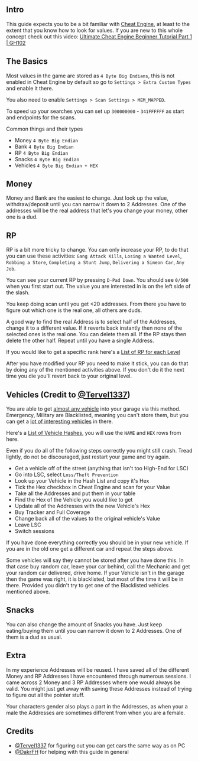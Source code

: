 ## Intro

This guide expects you to be a bit familiar with [Cheat Engine](https://github.com/cheat-engine/cheat-engine), at least to the extent that you know how to look for values. If you are new to this whole concept check out this video: [Ultimate Cheat Engine Beginner Tutorial Part 1 | GH102](https://www.youtube.com/watch?v=_THZIUELKrw)

## The Basics

Most values in the game are stored as `4 Byte Big Endians`, this is not enabled in Cheat Engine by default so go to  `Settings > Extra Custom Types` and enable it there.

You also need to enable `Settings > Scan Settings > MEM_MAPPED`.

To speed up your searches you can set up `300000000` - `341FFFFFF` as start and endpoints for the scans.

Common things and their types

- Money `4 Byte Big Endian`
- Bank `4 Byte Big Endian`
- RP `4 Byte Big Endian`
- Snacks `4 Byte Big Endian`
- Vehicles `4 Byte Big Endian + HEX`

## Money

Money and Bank are the easiest to change. Just look up the value, withdraw/deposit until you can narrow it down to 2 Addresses. One of the addresses will be the real address that let's you change your money, other one is a dud.

## RP

RP is a bit more tricky to change. You can only increase your RP, to do that you can use these activities: `Gang Attack Kills`, `Losing a Wanted Level`, `Robbing a Store`, `Completing a Stunt Jump`, `Delivering a Simeon Car`, `Any Job`.

You can see your current RP by pressing `D-Pad Down`. You should see `0/500` when you first start out. The value you are interested in is on the left side of the slash.

You keep doing scan until you get <20 addresses. From there you have to figure out which one is the real one, all others are duds.

A good way to find the real Address is to select half of the Addresses, change it to a different value. If it reverts back instantly then none of the selected ones is the real one. You can delete them all. If the RP stays then delete the other half. Repeat until you have a single Address.

If you would like to get a specific rank here's a [List of RP for each Level](rp.txt)

After you have modified your RP you need to make it stick, you can do that by doing any of the mentioned activities above. If you don't do it the next time you die you'll revert back to your original level.

## Vehicles (Credit to [@Tervel1337](https://twitter.com/Tervel1337))

You are able to get [almost any vehicle](https://twitter.com/Tervel1337/status/1652247298833805312) into your garage via this method. Emergency, Military are Blacklisted, meaning you can't store them, but you can get a [lot of interesting vehicles](https://twitter.com/RealLaszloR1/status/1652656901920784385) in there.

Here's a [List of Vehicle Hashes](https://gist.github.com/QuynhVir/f2f28fcc921d4f207280534f9326d7cf), you will use the `NAME` and `HEX` rows from here.

Even if you do all of the following steps correctly you might still crash. Tread lightly, do not be discouraged, just restart your game and try again. 

- Get a vehicle off of the street (anything that isn't too High-End for LSC)
- Go into LSC, select `Loss/Theft Prevention`
- Look up your Vehicle in the Hash List and copy it's Hex
- Tick the Hex checkbox in Cheat Engine and scan for your Value
- Take all the Addresses and put them in your table
- Find the Hex of the Vehicle you would like to get
- Update all of the Addresses with the new Vehicle's Hex
- Buy Tracker and Full Coverage
- Change back all of the values to the original vehicle's Value
- Leave LSC
- Switch sessions

If you have done everything correctly you should be in your new vehicle. If you are in the old one get a different car and repeat the steps above.

Some vehicles will say they cannot be stored after you have done this. In that case buy random car, leave your car behind, call the Mechanic and get your random car delivered, drive home. If your Vehicle isn't in the garage then the game was right, it is blacklisted, but most of the time it will be in there. Provided you didn't try to get one of the Blacklisted vehicles mentioned above.

## Snacks

You can also change the amount of Snacks you have. Just keep eating/buying them until you can narrow it down to 2 Addresses. One of them is a dud as usual.

## Extra

In my experience Addresses will be reused. I have saved all of the different Money and RP Addresses I have encountered through numerous sessions. I came across 2 Money and 3 RP Addresses where one would always be valid. You might just get away with saving these Addresses instead of trying to figure out all the pointer stuff.

Your characters gender also plays a part in the Addresses, as when your a male the Addresses are sometimes different from when you are a female.

## Credits
- [@Tervel1337](https://twitter.com/Tervel1337) for figuring out you can get cars the same way as on PC
- [@DakrFH](https://www.youtube.com/@DakrFH) for helping with this guide in general
